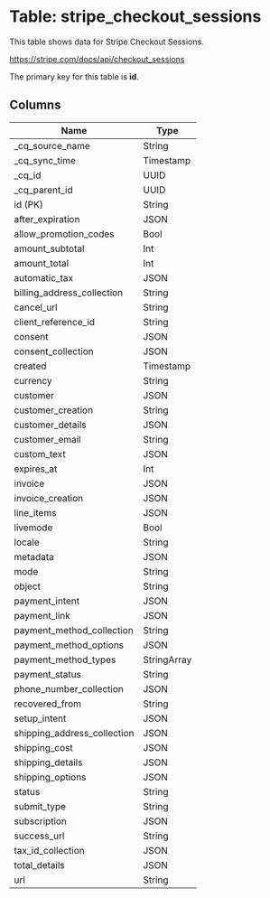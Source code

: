 # Table: stripe_checkout_sessions

This table shows data for Stripe Checkout Sessions.

https://stripe.com/docs/api/checkout_sessions

The primary key for this table is **id**.

## Columns

| Name          | Type          |
| ------------- | ------------- |
|_cq_source_name|String|
|_cq_sync_time|Timestamp|
|_cq_id|UUID|
|_cq_parent_id|UUID|
|id (PK)|String|
|after_expiration|JSON|
|allow_promotion_codes|Bool|
|amount_subtotal|Int|
|amount_total|Int|
|automatic_tax|JSON|
|billing_address_collection|String|
|cancel_url|String|
|client_reference_id|String|
|consent|JSON|
|consent_collection|JSON|
|created|Timestamp|
|currency|String|
|customer|JSON|
|customer_creation|String|
|customer_details|JSON|
|customer_email|String|
|custom_text|JSON|
|expires_at|Int|
|invoice|JSON|
|invoice_creation|JSON|
|line_items|JSON|
|livemode|Bool|
|locale|String|
|metadata|JSON|
|mode|String|
|object|String|
|payment_intent|JSON|
|payment_link|JSON|
|payment_method_collection|String|
|payment_method_options|JSON|
|payment_method_types|StringArray|
|payment_status|String|
|phone_number_collection|JSON|
|recovered_from|String|
|setup_intent|JSON|
|shipping_address_collection|JSON|
|shipping_cost|JSON|
|shipping_details|JSON|
|shipping_options|JSON|
|status|String|
|submit_type|String|
|subscription|JSON|
|success_url|String|
|tax_id_collection|JSON|
|total_details|JSON|
|url|String|
